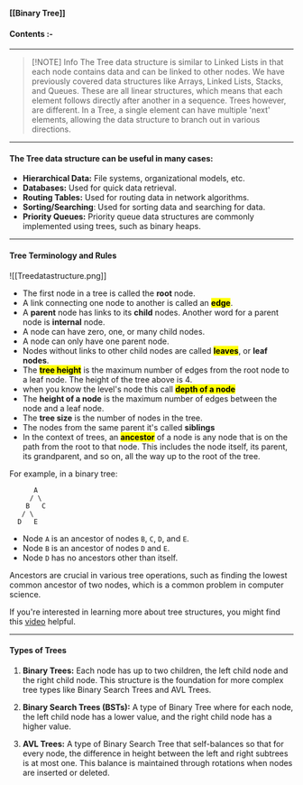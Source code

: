 **[[Binary Tree]]**
#### **Contents :-**

---



> [!NOTE] Info
> The Tree data structure is similar to Linked Lists in that each node contains data and can be linked to other nodes.
> We have previously covered data structures like Arrays, Linked Lists, Stacks, and Queues. These are all linear structures, which means that each element follows directly after another in a sequence. Trees however, are different. In a Tree, a single element can have multiple 'next' elements, allowing the data structure to branch out in various directions.

---

#### **The Tree data structure can be useful in many cases:**

- **Hierarchical Data:** File systems, organizational models, etc.
- **Databases:** Used for quick data retrieval.
- **Routing Tables:** Used for routing data in network algorithms.
- **Sorting/Searching**: Used for sorting data and searching for data.
- **Priority Queues:** Priority queue data structures are commonly implemented using trees, such as binary heaps.

---

#### **Tree Terminology and Rules**



![[Treedatastructure.png]]

- The first node in a tree is called the **root** node.
- A link connecting one node to another is called an **<mark class="hltr-r">edge</mark>**.
- A **parent** node has links to its **child** nodes. Another word for a parent node is **internal** node.
- A node can have zero, one, or many child nodes.
- A node can only have one parent node.
- Nodes without links to other child nodes are called **<mark class="hltr-r">leaves</mark>**, or **leaf nodes**.
- The **<mark class="hltr-r">tree height</mark>** is the maximum number of edges from the root node to a leaf node. The height of the tree above is 4.
-  when you know the level's node this call **<mark class="hltr-r">depth of a node</mark>**
- The **height of a node** is the maximum number of edges between the node and a leaf node.
- The **tree size** is the number of nodes in the tree.
- The nodes from the same parent it's called **siblings**
- In the context of trees, an **<mark class="hltr-r">ancestor</mark>** of a node is any node that is on the path from the root to that node. This includes the node itself, its parent, its grandparent, and so on, all the way up to the root of the tree.

For example, in a binary tree:
```
      A
     / \
    B   C
   / \
  D   E
```
- Node `A` is an ancestor of nodes `B`, `C`, `D`, and `E`.
- Node `B` is an ancestor of nodes `D` and `E`.
- Node `D` has no ancestors other than itself.

Ancestors are crucial in various tree operations, such as finding the lowest common ancestor of two nodes, which is a common problem in computer science.

If you're interested in learning more about tree structures, you might find this [video](https://www.youtube.com/watch?v=1BfVu4hmSmE&list=PLwCMLs3sjOY4UQq4vXgGPwGLVX1Y5faaS&index=24) helpful.


---

#### **Types of Trees**


1. **Binary Trees:** Each node has up to two children, the left child node and the right child node. This structure is the foundation for more complex tree types like Binary Search Trees and AVL Trees.

2. **Binary Search Trees (BSTs):** A type of Binary Tree where for each node, the left child node has a lower value, and the right child node has a higher value.

3. **AVL Trees:** A type of Binary Search Tree that self-balances so that for every node, the difference in height between the left and right subtrees is at most one. This balance is maintained through rotations when nodes are inserted or deleted.